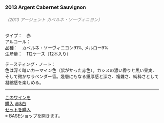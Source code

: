 ### 2013 Argent Cabernet Sauvignon
###### <font color="gray">（2013 アージェント カベルネ・ソーヴィニヨン）</font>

タイプ：　赤  
アルコール：  
品種：　カベルネ・ソーヴィニヨン91%, メルロー9%  
生産量：　112ケース（12本入り）  

テースティング・ノート：  
色は深く暗いカーマイン色（紫がかった赤色）。カシスの濃い香りと黒い果実、そして微かなラベンダー香。幾層にもなる重厚感と深さ、複雑さ、純粋さとして凝縮感を楽しめる。  
  
<hr class="spacer">
<div class="btns">
<a href="" class="btn-buy rouge single"><span>このワインを<br/>購入</span></a>
<a href="" class="btn-buy pair"><span>赤&amp;白<br/>セットを<span class="iblock">購入</span></span></a>
</div>
<span class="text-end">※ BASEショップを開きます。</span>